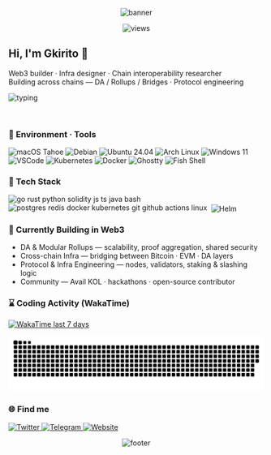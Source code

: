 <!-- Top Gradient Banner -->
<p align="center">
  <img src="https://capsule-render.vercel.app/api?type=waving&height=200&text=Gkirito&fontAlign=50&fontAlignY=40&color=gradient&customColorList=2,14,18,30&fontColor=ffffff" alt="banner"/>
</p>

<!-- View Counter centered above the header (as requested) -->
<p align="center">
  <img src="https://komarev.com/ghpvc/?username=Gkirito&style=flat-square&color=brightgreen" alt="views"/>
</p>

<h2>Hi, I'm Gkirito 👋</h2>
<p>
  Web3 builder · Infra designer · Chain interoperability researcher<br>
  Building across chains — DA / Rollups / Bridges · Protocol engineering
</p>

<!-- Typing line (public instance) -->
<img
  src="https://readme-typing-svg.demolab.com?font=JetBrains+Mono&pause=1200&color=2AA889&width=560&lines=Modular+Blockchains+%7C+Data+Availability;Cross-chain+Bridges+%7C+Rollups;Open-source+Infra+for+Web3+🌐"
  alt="typing"
/>

<!-- ✅ Self-hosted alternative (commented; replace domain if you deploy your own) -->
<!--
<img
  src="https://typing.gkirito.com?font=JetBrains+Mono&pause=1200&color=2AA889&width=560&lines=Modular+Blockchains+%7C+Data+Availability;Cross-chain+Bridges+%7C+Rollups;Open-source+Infra+for+Web3+🌐"
  alt="typing (self-hosted)"
/>
-->

<!-- 🧵 Static fallback (commented; enable if the typing svg is flaky) -->
<!--
<p><strong>Modular Blockchains · Data Availability · Cross-chain Bridges · Rollups · Open-source Infra for Web3 🌐</strong></p>
-->

<br>

<h3>🧰 Environment · Tools</h3>
<p>
  <img src="https://img.shields.io/badge/macOS-Tahoe-000000?style=flat-square&logo=apple" alt="macOS Tahoe"/>
  <img src="https://img.shields.io/badge/Debian-Stable-AB1F2B?style=flat-square&logo=debian&logoColor=white" alt="Debian"/>
  <img src="https://img.shields.io/badge/Ubuntu-24.04-E95420?style=flat-square&logo=ubuntu&logoColor=white" alt="Ubuntu 24.04"/>
  <img src="https://img.shields.io/badge/Arch_Linux-Rolling-1793D1?style=flat-square&logo=archlinux&logoColor=white" alt="Arch Linux"/>
  <img src="https://img.shields.io/badge/Windows-11-0078D6?style=flat-square&logo=windows&logoColor=white" alt="Windows 11"/>
  <br>
  <img src="https://img.shields.io/badge/VSCode-007ACC?style=flat-square&logo=visualstudiocode&logoColor=white" alt="VSCode"/>
  <img src="https://img.shields.io/badge/Kubernetes-326CE5?style=flat-square&logo=kubernetes&logoColor=white" alt="Kubernetes"/>
  <img src="https://img.shields.io/badge/Docker-2496ED?style=flat-square&logo=docker&logoColor=white" alt="Docker"/>
  <img src="https://img.shields.io/badge/Ghostty-Terminal-0A0A0A?style=flat-square" alt="Ghostty"/>
  <img src="https://img.shields.io/badge/Fish_Shell-00A6D6?style=flat-square&logo=fishshell&logoColor=white" alt="Fish Shell"/>
</p>

<h3>🧠 Tech Stack</h3>
<p>
  <!-- row 1 -->
  <img src="https://skillicons.dev/icons?i=go,rust,py,solidity,js,ts,java,bash&perline=8" alt="go rust python solidity js ts java bash" />
  <br>
  <!-- row 2 (Helm uses Simple Icons because skillicons has no helm) -->
  <img src="https://skillicons.dev/icons?i=postgres,redis,docker,kubernetes,git,githubactions,linux&perline=8" alt="postgres redis docker kubernetes git github actions linux" />
  <img src="https://cdn.simpleicons.org/helm/0F1689" alt="Helm" width="42" height="42" style="vertical-align:middle;margin-left:4px;" />
</p>

<h3>🚀 Currently Building in Web3</h3>
<ul>
  <li>DA & Modular Rollups — scalability, proof aggregation, shared security</li>
  <li>Cross-chain Infra — bridging between Bitcoin · EVM · DA layers</li>
  <li>Protocol & Infra Engineering — nodes, validators, staking & slashing logic</li>
  <li>Community — Avail KOL · hackathons · open-source contributor</li>
</ul>

<h3>⌛ Coding Activity (WakaTime)</h3>
<!-- Replace username= if needed -->
<a href="https://wakatime.com/@Gkirito">
  <img
    src="https://github-readme-stats.vercel.app/api/wakatime?username=Gkirito&layout=compact&hide_border=true&range=last_7_days"
    alt="WakaTime last 7 days"
  />
</a>

<!-- Optional GitHub stats (commented because private work skews accuracy) -->
<!--
<img src="https://pixel-profile.vercel.app/api/github-stats?username=Gkirito&screen_effect=true&background=linear-gradient(to%20bottom%20right,%235580eb,%232aeeff)" width="420" alt="GitHub Stats"/>
-->

<!-- Contribution Snake -->
<p align="center">
  <picture>
    <source media="(prefers-color-scheme: dark)" srcset="https://raw.githubusercontent.com/Gkirito/Gkirito/output/github-contribution-grid-snake-dark.svg" />
    <source media="(prefers-color-scheme: light)" srcset="https://raw.githubusercontent.com/Gkirito/Gkirito/output/github-contribution-grid-snake.svg" />
    <img alt="github-snake" src="https://raw.githubusercontent.com/Gkirito/Gkirito/output/github-contribution-grid-snake.svg" />
  </picture>
</p>

<h3>🌐 Find me</h3>
<p>
  <a href="https://twitter.com/Gukirito">
    <img src="https://img.shields.io/badge/Twitter-@Gukirito-00E5FF?style=for-the-badge&logo=twitter&logoColor=white&labelColor=001219" alt="Twitter"/>
  </a>
  <a href="https://t.me/Gkirito">
    <img src="https://img.shields.io/badge/Telegram-@Gkirito-00FFA8?style=for-the-badge&logo=telegram&logoColor=white&labelColor=001219" alt="Telegram"/>
  </a>
  <a href="https://gkirito.com">
    <img src="https://img.shields.io/badge/Website-gkirito.com-FF00E5?style=for-the-badge&logo=vercel&logoColor=white&labelColor=001219" alt="Website"/>
  </a>
</p>

<!-- Bottom Gradient Banner -->
<p align="center">
  <img src="https://capsule-render.vercel.app/api?type=waving&height=120&section=footer&color=gradient&customColorList=2,14,18,30" alt="footer"/>
</p>
